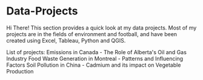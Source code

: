 # Data-Projects
 Hi There! This section provides a quick look at my data projects.
 Most of my projects are in the fields of environment and football, and have been created using Excel, Tableau, Python and QGIS.

List of projects:
Emissions in Canada - The Role of Alberta's Oil and Gas Industry
Food Waste Generation in Montreal - Patterns and Influencing Factors
Soil Pollution in China - Cadmium and its impact on Vegetable Production
